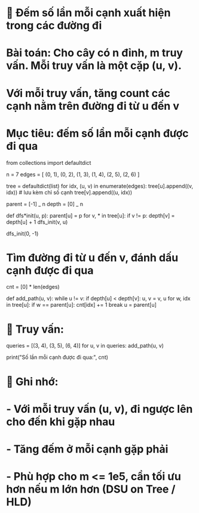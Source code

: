 # 📘 Đếm số lần mỗi cạnh xuất hiện trong các đường đi

# Bài toán: Cho cây có n đỉnh, m truy vấn. Mỗi truy vấn là một cặp (u, v).

# Với mỗi truy vấn, tăng count các cạnh nằm trên đường đi từ u đến v

# Mục tiêu: đếm số lần mỗi cạnh được đi qua

from collections import defaultdict

n = 7
edges = [
(0, 1), (0, 2),
(1, 3), (1, 4),
(2, 5), (2, 6)
]

tree = defaultdict(list)
for idx, (u, v) in enumerate(edges):
tree[u].append((v, idx)) # lưu kèm chỉ số cạnh
tree[v].append((u, idx))

parent = [-1] _ n
depth = [0] _ n

def dfs*init(u, p):
parent[u] = p
for v, * in tree[u]:
if v != p:
depth[v] = depth[u] + 1
dfs_init(v, u)

dfs_init(0, -1)

# Tìm đường đi từ u đến v, đánh dấu cạnh được đi qua

cnt = [0] \* len(edges)

def add_path(u, v):
while u != v:
if depth[u] < depth[v]:
u, v = v, u
for w, idx in tree[u]:
if w == parent[u]:
cnt[idx] += 1
break
u = parent[u]

# 📌 Truy vấn:

queries = [(3, 4), (3, 5), (6, 4)]
for u, v in queries:
add_path(u, v)

print("Số lần mỗi cạnh được đi qua:", cnt)

# 🧠 Ghi nhớ:

# - Với mỗi truy vấn (u, v), đi ngược lên cho đến khi gặp nhau

# - Tăng đếm ở mỗi cạnh gặp phải

# - Phù hợp cho m <= 1e5, cần tối ưu hơn nếu m lớn hơn (DSU on Tree / HLD)
